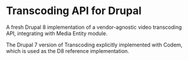 # Transcoding API for Drupal

A fresh Drupal 8 implementation of a vendor-agnostic video transcoding
API, integrating with Media Entity module.

The Drupal 7 version of Transcoding explicitly implemented with Codem,
which is used as the D8 reference implementation.
